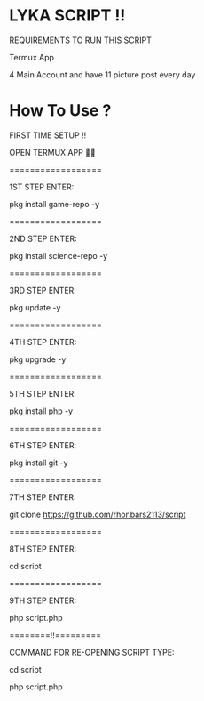 # LYKA SCRIPT ‼️

REQUIREMENTS TO RUN THIS SCRIPT

Termux App

4 Main Account and have 11 picture post every day

# How To Use ?

FIRST TIME SETUP ‼️

OPEN TERMUX APP 🧑‍💻

==================

1ST STEP ENTER:

pkg install game-repo -y

==================

2ND STEP ENTER:

pkg install science-repo -y

==================

3RD STEP ENTER:

pkg update -y

==================

4TH STEP ENTER:

pkg upgrade -y

==================

5TH STEP ENTER:

pkg install php -y

==================

6TH STEP ENTER:

pkg install git -y

==================

7TH STEP ENTER:

git clone https://github.com/rhonbars2113/script

==================

8TH STEP ENTER:

cd script

==================

9TH STEP ENTER:

php script.php

========‼️=========


COMMAND FOR RE-OPENING SCRIPT TYPE:

cd script

php script.php
